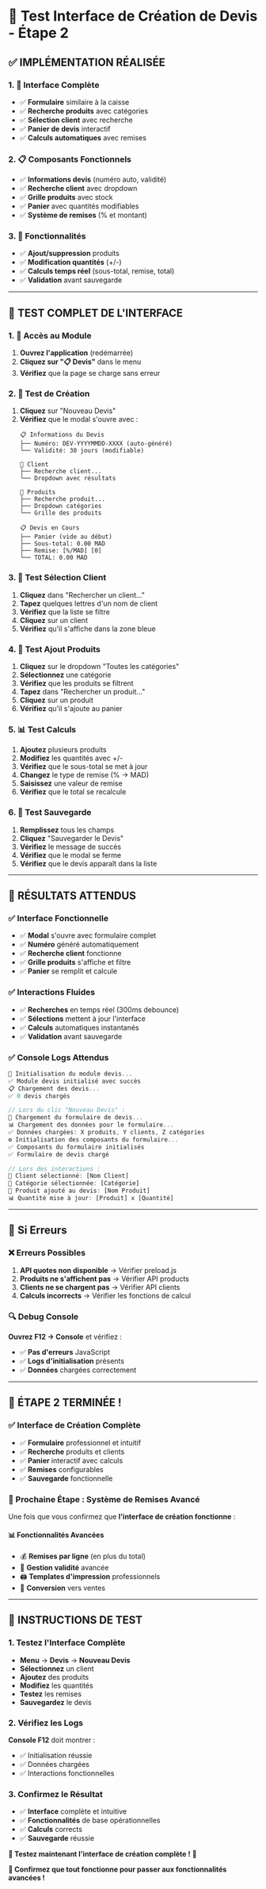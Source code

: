 # 🧪 Test Interface de Création de Devis - Étape 2

## ✅ **IMPLÉMENTATION RÉALISÉE**

### **1. 🎨 Interface Complète**
- ✅ **Formulaire** similaire à la caisse
- ✅ **Recherche produits** avec catégories
- ✅ **Sélection client** avec recherche
- ✅ **Panier de devis** interactif
- ✅ **Calculs automatiques** avec remises

### **2. 📋 Composants Fonctionnels**
- ✅ **Informations devis** (numéro auto, validité)
- ✅ **Recherche client** avec dropdown
- ✅ **Grille produits** avec stock
- ✅ **Panier** avec quantités modifiables
- ✅ **Système de remises** (% et montant)

### **3. 🔧 Fonctionnalités**
- ✅ **Ajout/suppression** produits
- ✅ **Modification quantités** (+/-)
- ✅ **Calculs temps réel** (sous-total, remise, total)
- ✅ **Validation** avant sauvegarde

---

## 🧪 **TEST COMPLET DE L'INTERFACE**

### **1. 🚀 Accès au Module**
1. **Ouvrez l'application** (redémarrée)
2. **Cliquez sur "📋 Devis"** dans le menu
3. **Vérifiez** que la page se charge sans erreur

### **2. 📝 Test de Création**
1. **Cliquez** sur "Nouveau Devis"
2. **Vérifiez** que le modal s'ouvre avec :
   ```
   📋 Informations du Devis
   ├── Numéro: DEV-YYYYMMDD-XXXX (auto-généré)
   └── Validité: 30 jours (modifiable)
   
   👤 Client
   ├── Recherche client...
   └── Dropdown avec résultats
   
   🛒 Produits
   ├── Recherche produit...
   ├── Dropdown catégories
   └── Grille des produits
   
   📋 Devis en Cours
   ├── Panier (vide au début)
   ├── Sous-total: 0.00 MAD
   ├── Remise: [%/MAD] [0]
   └── TOTAL: 0.00 MAD
   ```

### **3. 👤 Test Sélection Client**
1. **Cliquez** dans "Rechercher un client..."
2. **Tapez** quelques lettres d'un nom de client
3. **Vérifiez** que la liste se filtre
4. **Cliquez** sur un client
5. **Vérifiez** qu'il s'affiche dans la zone bleue

### **4. 🛒 Test Ajout Produits**
1. **Cliquez** sur le dropdown "Toutes les catégories"
2. **Sélectionnez** une catégorie
3. **Vérifiez** que les produits se filtrent
4. **Tapez** dans "Rechercher un produit..."
5. **Cliquez** sur un produit
6. **Vérifiez** qu'il s'ajoute au panier

### **5. 📊 Test Calculs**
1. **Ajoutez** plusieurs produits
2. **Modifiez** les quantités avec +/-
3. **Vérifiez** que le sous-total se met à jour
4. **Changez** le type de remise (% → MAD)
5. **Saisissez** une valeur de remise
6. **Vérifiez** que le total se recalcule

### **6. 💾 Test Sauvegarde**
1. **Remplissez** tous les champs
2. **Cliquez** "Sauvegarder le Devis"
3. **Vérifiez** le message de succès
4. **Vérifiez** que le modal se ferme
5. **Vérifiez** que le devis apparaît dans la liste

---

## 🎯 **RÉSULTATS ATTENDUS**

### **✅ Interface Fonctionnelle**
- ✅ **Modal** s'ouvre avec formulaire complet
- ✅ **Numéro** généré automatiquement
- ✅ **Recherche client** fonctionne
- ✅ **Grille produits** s'affiche et filtre
- ✅ **Panier** se remplit et calcule

### **✅ Interactions Fluides**
- ✅ **Recherches** en temps réel (300ms debounce)
- ✅ **Sélections** mettent à jour l'interface
- ✅ **Calculs** automatiques instantanés
- ✅ **Validation** avant sauvegarde

### **✅ Console Logs Attendus**
```javascript
🚀 Initialisation du module devis...
✅ Module devis initialisé avec succès
📋 Chargement des devis...
✅ 0 devis chargés

// Lors du clic "Nouveau Devis" :
📝 Chargement du formulaire de devis...
📊 Chargement des données pour le formulaire...
✅ Données chargées: X produits, Y clients, Z catégories
⚙️ Initialisation des composants du formulaire...
✅ Composants du formulaire initialisés
✅ Formulaire de devis chargé

// Lors des interactions :
👤 Client sélectionné: [Nom Client]
📂 Catégorie sélectionnée: [Catégorie]
🛒 Produit ajouté au devis: [Nom Produit]
📊 Quantité mise à jour: [Produit] x [Quantité]
```

---

## 🚨 **Si Erreurs**

### **❌ Erreurs Possibles**
1. **API quotes non disponible** → Vérifier preload.js
2. **Produits ne s'affichent pas** → Vérifier API products
3. **Clients ne se chargent pas** → Vérifier API clients
4. **Calculs incorrects** → Vérifier les fonctions de calcul

### **🔍 Debug Console**
**Ouvrez F12 → Console** et vérifiez :
- ✅ **Pas d'erreurs** JavaScript
- ✅ **Logs d'initialisation** présents
- ✅ **Données** chargées correctement

---

## 🎊 **ÉTAPE 2 TERMINÉE !**

### **✅ Interface de Création Complète**
- ✅ **Formulaire** professionnel et intuitif
- ✅ **Recherche** produits et clients
- ✅ **Panier** interactif avec calculs
- ✅ **Remises** configurables
- ✅ **Sauvegarde** fonctionnelle

### **🚀 Prochaine Étape : Système de Remises Avancé**
Une fois que vous confirmez que **l'interface de création fonctionne** :

#### **📊 Fonctionnalités Avancées**
- 💰 **Remises par ligne** (en plus du total)
- 📅 **Gestion validité** avancée
- 🖨️ **Templates d'impression** professionnels
- 🔄 **Conversion** vers ventes

---

## 🎯 **INSTRUCTIONS DE TEST**

### **1. Testez l'Interface Complète**
- **Menu** → **Devis** → **Nouveau Devis**
- **Sélectionnez** un client
- **Ajoutez** des produits
- **Modifiez** les quantités
- **Testez** les remises
- **Sauvegardez** le devis

### **2. Vérifiez les Logs**
**Console F12** doit montrer :
- ✅ Initialisation réussie
- ✅ Données chargées
- ✅ Interactions fonctionnelles

### **3. Confirmez le Résultat**
- ✅ **Interface** complète et intuitive
- ✅ **Fonctionnalités** de base opérationnelles
- ✅ **Calculs** corrects
- ✅ **Sauvegarde** réussie

**🚀 Testez maintenant l'interface de création complète !** 🎉

**📝 Confirmez que tout fonctionne pour passer aux fonctionnalités avancées !**
